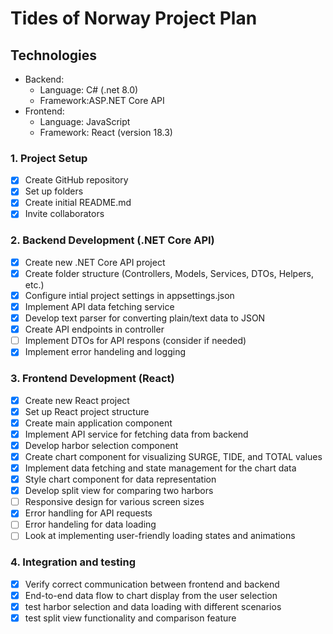 # Tides of Norway Project Plan

## Technologies
- Backend:
  - Language: C# (.net 8.0) 
  - Framework:ASP.NET Core API
- Frontend:
  - Language: JavaScript
  - Framework: React (version 18.3)
  

### 1. Project Setup

- [x] Create GitHub repository
- [x] Set up folders
- [x] Create initial README.md
- [x] Invite collaborators

### 2. Backend Development (.NET Core API)

- [x] Create new .NET Core API project
- [x] Create folder structure (Controllers, Models, Services, DTOs, Helpers, etc.)
- [x] Configure intial project settings in appsettings.json
- [x] Implement API data fetching service
- [x] Develop text parser for converting plain/text data to JSON
- [x] Create API endpoints in controller
- [ ] Implement DTOs for API respons (consider if needed)
- [x] Implement error handeling and logging

### 3. Frontend Development (React)
- [x] Create new React project
- [x] Set up React project structure
- [x] Create main application component
- [x] Implement API service for fetching data from backend
- [x] Develop harbor selection component
- [x] Create chart component for visualizing SURGE, TIDE, and TOTAL values
- [x] Implement data fetching and state management for the chart data
- [x] Style chart component for data representation
- [x] Develop split view for comparing two harbors
- [ ] Responsive design for various screen sizes
- [x] Error handling for API requests
- [ ] Error handeling for data loading
- [ ] Look at implementing user-friendly loading states and animations

### 4. Integration and testing
- [x] Verify correct communication between frontend and backend
- [x] End-to-end data flow to chart display from the user selection
- [x] test harbor selection and data loading with different scenarios
- [x] test split view functionality and comparison feature
